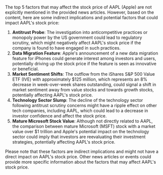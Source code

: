 The top 5 factors that may affect the stock price of AAPL (Apple) are not explicitly mentioned in the provided news articles. However, based on the content, here are some indirect implications and potential factors that could impact AAPL's stock price:

1. **Antitrust Probe**: The investigation into anticompetitive practices or monopoly power by the US government could lead to regulatory scrutiny, which might negatively affect AAPL's stock price if the company is found to have engaged in such practices.
2. **Data Migration Feature**: Apple's announcement of a new data migration feature for iPhones could generate interest among investors and users, potentially driving up the stock price if the feature is seen as innovative or beneficial.
3. **Market Sentiment Shifts**: The outflow from the iShares S&P 500 Value ETF (IVE) with approximately $125 million, which represents an 8% decrease in week-over-week shares outstanding, could signal a shift in market sentiment away from value stocks and towards growth stocks, potentially affecting AAPL's stock price.
4. **Technology Sector Slump**: The decline of the technology sector following antitrust scrutiny concerns might have a ripple effect on other tech companies, including AAPL, which could lead to a decrease in investor confidence and affect the stock price.
5. **Mature Microsoft Stock Value**: Although not directly related to AAPL, the comparison between mature Microsoft (MSFT) stock with a market value over $1 trillion and Apple's potential impact on the technology sector could imply that investors are reevaluating their investment strategies, potentially affecting AAPL's stock price.

Please note that these factors are indirect implications and might not have a direct impact on AAPL's stock price. Other news articles or events could provide more specific information about the factors that may affect AAPL's stock price.
